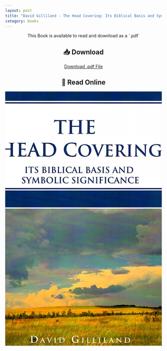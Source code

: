 ```yaml
---
layout: post
title: "David Gilliland - The Head Covering: Its Biblical Basis and Symbolic Significance"
category: books
---
```

<div style="text-align: center;">
This Book is available to read and download as a `.pdf`

<h2>📥 Download</h2>

<a href="{{ '/assets/books/David-Gilliland-The-Head-Covering-Its-Biblical-Basis-and-Symbolic-Significance.pdf' | relative_url }}" download class="button">Download .pdf File</a>


<h2>📖 Read Online</h2>
<div class="book-pages">
  <!-- Visible Cover Image + Button -->
  <a href="/assets/books/David-Gilliland-The-Head-Covering-Its-Biblical-Basis-and-Symbolic-Significance/page001.jpg" data-lightbox="book" data-title="Page 1">
    <img src="/assets/books/David-Gilliland-The-Head-Covering-Its-Biblical-Basis-and-Symbolic-Significance/page001.jpg" alt="Cover - Page 1" loading="lazy" />
  </a>
  </div>
  <!-- Hidden Lightbox-only Pages -->
  <a href="/assets/books/David-Gilliland-The-Head-Covering-Its-Biblical-Basis-and-Symbolic-Significance/page002.jpg" data-lightbox="book" data-title="Page 2"></a>
  <a href="/assets/books/David-Gilliland-The-Head-Covering-Its-Biblical-Basis-and-Symbolic-Significance/page003.jpg" data-lightbox="book" data-title="Page 3"></a>
  <a href="/assets/books/David-Gilliland-The-Head-Covering-Its-Biblical-Basis-and-Symbolic-Significance/page004.jpg" data-lightbox="book" data-title="Page 4"></a>
  <a href="/assets/books/David-Gilliland-The-Head-Covering-Its-Biblical-Basis-and-Symbolic-Significance/page005.jpg" data-lightbox="book" data-title="Page 5"></a>
  <a href="/assets/books/David-Gilliland-The-Head-Covering-Its-Biblical-Basis-and-Symbolic-Significance/page006.jpg" data-lightbox="book" data-title="Page 6"></a>
  <a href="/assets/books/David-Gilliland-The-Head-Covering-Its-Biblical-Basis-and-Symbolic-Significance/page007.jpg" data-lightbox="book" data-title="Page 7"></a>
  <a href="/assets/books/David-Gilliland-The-Head-Covering-Its-Biblical-Basis-and-Symbolic-Significance/page008.jpg" data-lightbox="book" data-title="Page 8"></a>
  <a href="/assets/books/David-Gilliland-The-Head-Covering-Its-Biblical-Basis-and-Symbolic-Significance/page009.jpg" data-lightbox="book" data-title="Page 9"></a>
  <a href="/assets/books/David-Gilliland-The-Head-Covering-Its-Biblical-Basis-and-Symbolic-Significance/page010.jpg" data-lightbox="book" data-title="Page 10"></a>
  <a href="/assets/books/David-Gilliland-The-Head-Covering-Its-Biblical-Basis-and-Symbolic-Significance/page011.jpg" data-lightbox="book" data-title="Page 11"></a>
  <a href="/assets/books/David-Gilliland-The-Head-Covering-Its-Biblical-Basis-and-Symbolic-Significance/page012.jpg" data-lightbox="book" data-title="Page 12"></a>
  <a href="/assets/books/David-Gilliland-The-Head-Covering-Its-Biblical-Basis-and-Symbolic-Significance/page013.jpg" data-lightbox="book" data-title="Page 13"></a>
  <a href="/assets/books/David-Gilliland-The-Head-Covering-Its-Biblical-Basis-and-Symbolic-Significance/page014.jpg" data-lightbox="book" data-title="Page 14"></a>
  <a href="/assets/books/David-Gilliland-The-Head-Covering-Its-Biblical-Basis-and-Symbolic-Significance/page015.jpg" data-lightbox="book" data-title="Page 15"></a>
  <a href="/assets/books/David-Gilliland-The-Head-Covering-Its-Biblical-Basis-and-Symbolic-Significance/page016.jpg" data-lightbox="book" data-title="Page 16"></a>
  <a href="/assets/books/David-Gilliland-The-Head-Covering-Its-Biblical-Basis-and-Symbolic-Significance/page017.jpg" data-lightbox="book" data-title="Page 17"></a>
  <a href="/assets/books/David-Gilliland-The-Head-Covering-Its-Biblical-Basis-and-Symbolic-Significance/page018.jpg" data-lightbox="book" data-title="Page 18"></a>
  <a href="/assets/books/David-Gilliland-The-Head-Covering-Its-Biblical-Basis-and-Symbolic-Significance/page019.jpg" data-lightbox="book" data-title="Page 19"></a>
  <a href="/assets/books/David-Gilliland-The-Head-Covering-Its-Biblical-Basis-and-Symbolic-Significance/page020.jpg" data-lightbox="book" data-title="Page 20"></a>
  <a href="/assets/books/David-Gilliland-The-Head-Covering-Its-Biblical-Basis-and-Symbolic-Significance/page021.jpg" data-lightbox="book" data-title="Page 21"></a>
  <a href="/assets/books/David-Gilliland-The-Head-Covering-Its-Biblical-Basis-and-Symbolic-Significance/page022.jpg" data-lightbox="book" data-title="Page 22"></a>
  <a href="/assets/books/David-Gilliland-The-Head-Covering-Its-Biblical-Basis-and-Symbolic-Significance/page023.jpg" data-lightbox="book" data-title="Page 23"></a>
  <a href="/assets/books/David-Gilliland-The-Head-Covering-Its-Biblical-Basis-and-Symbolic-Significance/page024.jpg" data-lightbox="book" data-title="Page 24"></a>
  <a href="/assets/books/David-Gilliland-The-Head-Covering-Its-Biblical-Basis-and-Symbolic-Significance/page025.jpg" data-lightbox="book" data-title="Page 25"></a>
  <a href="/assets/books/David-Gilliland-The-Head-Covering-Its-Biblical-Basis-and-Symbolic-Significance/page026.jpg" data-lightbox="book" data-title="Page 26"></a>
  <a href="/assets/books/David-Gilliland-The-Head-Covering-Its-Biblical-Basis-and-Symbolic-Significance/page027.jpg" data-lightbox="book" data-title="Page 27"></a>
  <a href="/assets/books/David-Gilliland-The-Head-Covering-Its-Biblical-Basis-and-Symbolic-Significance/page028.jpg" data-lightbox="book" data-title="Page 28"></a>
  <a href="/assets/books/David-Gilliland-The-Head-Covering-Its-Biblical-Basis-and-Symbolic-Significance/page029.jpg" data-lightbox="book" data-title="Page 29"></a>
  <a href="/assets/books/David-Gilliland-The-Head-Covering-Its-Biblical-Basis-and-Symbolic-Significance/page030.jpg" data-lightbox="book" data-title="Page 30"></a>
  <a href="/assets/books/David-Gilliland-The-Head-Covering-Its-Biblical-Basis-and-Symbolic-Significance/page031.jpg" data-lightbox="book" data-title="Page 31"></a>
  <a href="/assets/books/David-Gilliland-The-Head-Covering-Its-Biblical-Basis-and-Symbolic-Significance/page032.jpg" data-lightbox="book" data-title="Page 32"></a>
  <a href="/assets/books/David-Gilliland-The-Head-Covering-Its-Biblical-Basis-and-Symbolic-Significance/page033.jpg" data-lightbox="book" data-title="Page 33"></a>
  <a href="/assets/books/David-Gilliland-The-Head-Covering-Its-Biblical-Basis-and-Symbolic-Significance/page034.jpg" data-lightbox="book" data-title="Page 34"></a>
  <a href="/assets/books/David-Gilliland-The-Head-Covering-Its-Biblical-Basis-and-Symbolic-Significance/page035.jpg" data-lightbox="book" data-title="Page 35"></a>
  <a href="/assets/books/David-Gilliland-The-Head-Covering-Its-Biblical-Basis-and-Symbolic-Significance/page036.jpg" data-lightbox="book" data-title="Page 36"></a>
  <a href="/assets/books/David-Gilliland-The-Head-Covering-Its-Biblical-Basis-and-Symbolic-Significance/page037.jpg" data-lightbox="book" data-title="Page 37"></a>
  <a href="/assets/books/David-Gilliland-The-Head-Covering-Its-Biblical-Basis-and-Symbolic-Significance/page038.jpg" data-lightbox="book" data-title="Page 38"></a>
  <a href="/assets/books/David-Gilliland-The-Head-Covering-Its-Biblical-Basis-and-Symbolic-Significance/page039.jpg" data-lightbox="book" data-title="Page 39"></a>
  </div>

